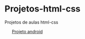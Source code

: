 # Projetos-html-css
 Projetos de aulas html-css


<ul>
    <il><a href="https://pedro1612h.github.io/Projetos-html-css/curso%20em%20video/projeto%20android%20d10/">Projeto android</a></il>
</ul>